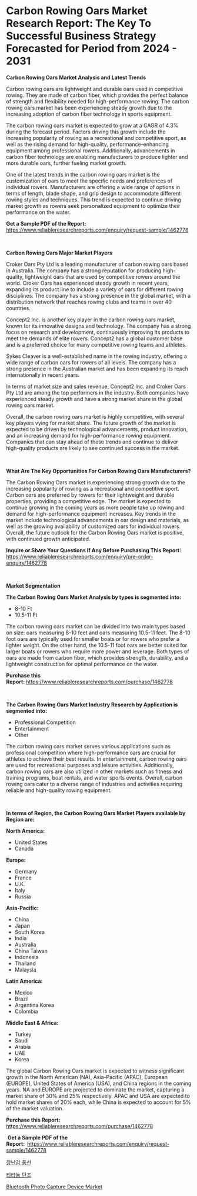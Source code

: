 <p><h1>Carbon Rowing Oars Market Research Report: The Key To Successful Business Strategy Forecasted for Period from 2024 - 2031</h1></p><p><strong>Carbon Rowing Oars Market Analysis and Latest Trends</strong></p>
<p><p>Carbon rowing oars are lightweight and durable oars used in competitive rowing. They are made of carbon fiber, which provides the perfect balance of strength and flexibility needed for high-performance rowing. The carbon rowing oars market has been experiencing steady growth due to the increasing adoption of carbon fiber technology in sports equipment. </p><p>The carbon rowing oars market is expected to grow at a CAGR of 4.3% during the forecast period. Factors driving this growth include the increasing popularity of rowing as a recreational and competitive sport, as well as the rising demand for high-quality, performance-enhancing equipment among professional rowers. Additionally, advancements in carbon fiber technology are enabling manufacturers to produce lighter and more durable oars, further fueling market growth.</p><p>One of the latest trends in the carbon rowing oars market is the customization of oars to meet the specific needs and preferences of individual rowers. Manufacturers are offering a wide range of options in terms of length, blade shape, and grip design to accommodate different rowing styles and techniques. This trend is expected to continue driving market growth as rowers seek personalized equipment to optimize their performance on the water.</p></p>
<p><strong>Get a Sample PDF of the Report:&nbsp;</strong> <a href="https://www.reliableresearchreports.com/enquiry/request-sample/1462778">https://www.reliableresearchreports.com/enquiry/request-sample/1462778</a></p>
<p>&nbsp;</p>
<p><strong>Carbon Rowing Oars Major Market Players</strong></p>
<p><p>Croker Oars Pty Ltd is a leading manufacturer of carbon rowing oars based in Australia. The company has a strong reputation for producing high-quality, lightweight oars that are used by competitive rowers around the world. Croker Oars has experienced steady growth in recent years, expanding its product line to include a variety of oars for different rowing disciplines. The company has a strong presence in the global market, with a distribution network that reaches rowing clubs and teams in over 40 countries.</p><p>Concept2 Inc. is another key player in the carbon rowing oars market, known for its innovative designs and technology. The company has a strong focus on research and development, continuously improving its products to meet the demands of elite rowers. Concept2 has a global customer base and is a preferred choice for many competitive rowing teams and athletes.</p><p>Sykes Cleaver is a well-established name in the rowing industry, offering a wide range of carbon oars for rowers of all levels. The company has a strong presence in the Australian market and has been expanding its reach internationally in recent years.</p><p>In terms of market size and sales revenue, Concept2 Inc. and Croker Oars Pty Ltd are among the top performers in the industry. Both companies have experienced steady growth and have a strong market share in the global rowing oars market.</p><p>Overall, the carbon rowing oars market is highly competitive, with several key players vying for market share. The future growth of the market is expected to be driven by technological advancements, product innovation, and an increasing demand for high-performance rowing equipment. Companies that can stay ahead of these trends and continue to deliver high-quality products are likely to see continued success in the market.</p></p>
<p>&nbsp;</p>
<p><strong>What Are The Key Opportunities For Carbon Rowing Oars Manufacturers?</strong></p>
<p><p>The Carbon Rowing Oars market is experiencing strong growth due to the increasing popularity of rowing as a recreational and competitive sport. Carbon oars are preferred by rowers for their lightweight and durable properties, providing a competitive edge. The market is expected to continue growing in the coming years as more people take up rowing and demand for high-performance equipment increases. Key trends in the market include technological advancements in oar design and materials, as well as the growing availability of customized oars for individual rowers. Overall, the future outlook for the Carbon Rowing Oars market is positive, with continued growth anticipated.</p></p>
<p><strong>Inquire or Share Your Questions If Any Before Purchasing This Report:</strong> <a href="https://www.reliableresearchreports.com/enquiry/pre-order-enquiry/1462778">https://www.reliableresearchreports.com/enquiry/pre-order-enquiry/1462778</a></p>
<p>&nbsp;</p>
<p><strong>Market Segmentation</strong></p>
<p><strong>The Carbon Rowing Oars Market Analysis by types is segmented into:</strong></p>
<p><ul><li>8-10 Ft</li><li>10.5-11 Ft</li></ul></p>
<p><p>The carbon rowing oars market can be divided into two main types based on size: oars measuring 8-10 feet and oars measuring 10.5-11 feet. The 8-10 foot oars are typically used for smaller boats or for rowers who prefer a lighter weight. On the other hand, the 10.5-11 foot oars are better suited for larger boats or rowers who require more power and leverage. Both types of oars are made from carbon fiber, which provides strength, durability, and a lightweight construction for optimal performance on the water.</p></p>
<p><strong>Purchase this Report:&nbsp;</strong><a href="https://www.reliableresearchreports.com/purchase/1462778">https://www.reliableresearchreports.com/purchase/1462778</a></p>
<p>&nbsp;</p>
<p><strong>The Carbon Rowing Oars Market Industry Research by Application is segmented into:</strong></p>
<p><ul><li>Professional Competition</li><li>Entertainment</li><li>Other</li></ul></p>
<p><p>The carbon rowing oars market serves various applications such as professional competition where high-performance oars are crucial for athletes to achieve their best results. In entertainment, carbon rowing oars are used for recreational purposes and leisure activities. Additionally, carbon rowing oars are also utilized in other markets such as fitness and training programs, boat rentals, and water sports events. Overall, carbon rowing oars cater to a diverse range of industries and activities requiring reliable and high-quality rowing equipment.</p></p>
<p>&nbsp;</p>
<p><strong>In terms of Region, the Carbon Rowing Oars Market Players available by Region are:</strong></p>
<p>
    <p> <strong> North America: </strong>
        <ul>
            <li>United States</li>
            <li>Canada</li>
        </ul>
        </p> 
    <p> <strong> Europe: </strong>
        <ul>
            <li>Germany</li>
            <li>France</li>
            <li>U.K.</li>
            <li>Italy</li>
            <li>Russia</li>
        </ul>
        </p> 
    <p> <strong> Asia-Pacific: </strong>
        <ul>
            <li>China</li>
            <li>Japan</li>
            <li>South Korea</li>
            <li>India</li>
            <li>Australia</li>
            <li>China Taiwan</li>
            <li>Indonesia</li>
            <li>Thailand</li>
            <li>Malaysia</li>
        </ul>
        </p> 
    <p> <strong> Latin America: </strong>
        <ul>
            <li>Mexico</li>
            <li>Brazil</li>
            <li>Argentina Korea</li>
            <li>Colombia</li>
        </ul>
        </p> 
    <p> <strong> Middle East & Africa: </strong>
        <ul>
            <li>Turkey</li>
            <li>Saudi</li>
            <li>Arabia</li>
            <li>UAE</li>
            <li>Korea</li>
        </ul>
    </p>
    </p>
<p><p>The global Carbon Rowing Oars market is expected to witness significant growth in the North American (NA), Asia-Pacific (APAC), European (EUROPE), United States of America (USA), and China regions in the coming years. NA and EUROPE are projected to dominate the market, capturing a market share of 30% and 25% respectively. APAC and USA are expected to hold market shares of 20% each, while China is expected to account for 5% of the market valuation.</p></p>
<p><strong>Purchase this Report: </strong><a href="https://www.reliableresearchreports.com/purchase/1462778">https://www.reliableresearchreports.com/purchase/1462778</a></p>
<p>&nbsp;<strong>Get a Sample PDF of the Report:&nbsp;&nbsp;</strong><a href="https://www.reliableresearchreports.com/enquiry/request-sample/1462778">https://www.reliableresearchreports.com/enquiry/request-sample/1462778</a></p>
<p><strong></strong></p>
<p><p><a href="https://github.com/idcefvhkdut6/Market-Research-Report-List-1/blob/main/36083316391.md">장난감 풍선</a></p><p><a href="https://github.com/royErdmtyan906778/Market-Research-Report-List-1/blob/main/69339036390.md">티타늄 단조</a></p><p><a href="https://github.com/PeterParrish5/Market-Research-Report-List-4/blob/main/bluetooth-photo-capture-device-market.md">Bluetooth Photo Capture Device Market</a></p></p>